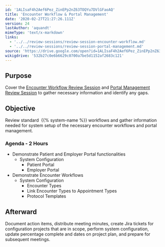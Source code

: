 ```yaml
---
id: '1ALIsaF4h2Aef6Pez_ZinEPp2nZ63TOQYu7DVlGFaoAQ'
title: 'Encounter Workflow & Portal Management'
date: '2020-02-27T21:27:26.111Z'
version: 24
lastAuthor: 'aquandt'
mimeType: 'text/x-markdown'
links:
  - '../../review-sessions/review-session-encounter-workflow.md'
  - '../../review-sessions/review-session-portal-management.md'
source: 'https://drive.google.com/open?id=1ALIsaF4h2Aef6Pez_ZinEPp2nZ63TOQYu7DVlGFaoAQ'
wikigdrive: '532b27c0e6b6629c0700a7be5d1152af2683c121'
---
```

## Purpose

Cover the [Encounter Workflow Review Session](../../review-sessions/review-session-encounter-workflow.md) and [Portal Management Review Session](../../review-sessions/review-session-portal-management.md) to gather necessary information and identify any gaps.

## Objective

Review standard  {{% system-name %}} workflows and gather information needed for system setup of the necessary encounter workflows and portal management.

### Agenda - 2 Hours

* Demonstrate Patient and Employer Portal functionalities
   * System Configuration
      * Patient Portal
      * Employer Portal
* Demonstrate Encounter Workflows
   * System Configuration
      * Encounter Types
      * Link Encounter Types to Appointment Types
      * Protocol Templates

## Afterward

Document action items, distribute meeting minutes, create Jira tickets for configuration projects that are in scope, perform system configuration, update percentage complete and dates on project plan, and prepare for subsequent meetings.
